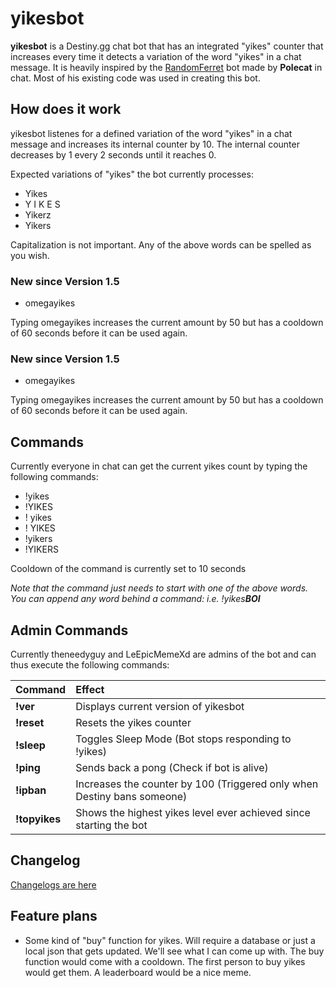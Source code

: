 # yikesbot

**yikesbot** is a Destiny.gg chat bot that has an integrated "yikes" counter that increases every time it detects a variation of the word "yikes" in a chat message. It is heavily inspired by the [RandomFerret](https://github.com/voloshink/FerretBot) bot made by **Polecat** in chat. Most of his existing code was used in creating this bot.

## How does it work

yikesbot listenes for a defined variation of the word "yikes" in a chat message and increases its internal counter by 10. The internal counter decreases by 1 every 2 seconds until it reaches 0.

Expected variations of "yikes" the bot currently processes:


- Yikes
- Y I K E S
- Yikerz
- Yikers

Capitalization is not important. Any of the above words can be spelled as you wish.

### New since Version 1.5

- omegayikes

Typing omegayikes increases the current amount by 50 but has a cooldown of 60 seconds before it can be used again.

### New since Version 1.5

- omegayikes

Typing omegayikes increases the current amount by 50 but has a cooldown of 60 seconds before it can be used again.

## Commands

Currently everyone in chat can get the current yikes count by typing the following commands:

- !yikes
- !YIKES
- ! yikes
- ! YIKES
- !yikers
- !YIKERS

Cooldown of the command is currently set to 10 seconds

*Note that the command just needs to start with one of the above words. You can append any word behind a command: i.e. !yikes**BOI***

## Admin Commands

Currently theneedyguy and LeEpicMemeXd are admins of the bot and can thus execute the following commands:

| Command       | Effect                                                                  |
| ----------    |:----------------------------------------------------------------------- |
| **!ver**      | Displays current version of yikesbot                                    |
| **!reset**    | Resets the yikes counter                                                |
| **!sleep**    | Toggles Sleep Mode (Bot stops responding to !yikes)                     |
| **!ping**     | Sends back a pong (Check if bot is alive)                               |
| **!ipban**    | Increases the counter by 100 (Triggered only when Destiny bans someone) |
| **!topyikes** | Shows the highest yikes level ever achieved since starting the bot      |

## Changelog

[Changelogs are here](https://github.com/theneedyguy/yikesbot/blob/master/CHANGELOG.md)

## Feature plans

- Some kind of "buy" function for yikes. Will require a database or just a local json that gets updated. We'll see what I can come up with.
The buy function would come with a cooldown. The first person to buy yikes would get them. A leaderboard would be a nice meme.
